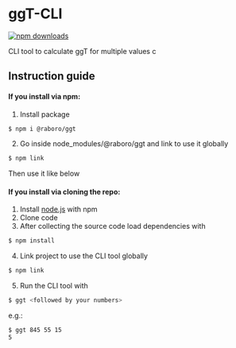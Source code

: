 # ggT-CLI

[![npm downloads](https://img.shields.io/npm/dt/@raboro/ggt.svg)](https://www.npmjs.com/package/@raboro/ggt)


CLI tool to calculate ggT for multiple values 
c
## Instruction guide

#### If you install via npm: 
1. Install package
````bash
$ npm i @raboro/ggt
````
2. Go inside node_modules/@raboro/ggt and link to use it globally
````bash
$ npm link
````
Then use it like below 

#### If you install via cloning the repo:

1. Install [node.js](https://nodejs.org/en/download/) with npm
2. Clone code
3. After collecting the source code load dependencies with 
```bash
$ npm install
```

4. Link project to use the CLI tool globally
````bash
$ npm link
````

5. Run the CLI tool with
````bash
$ ggt <followed by your numbers>
````

e.g.:
````bash
$ ggt 845 55 15
5
````
